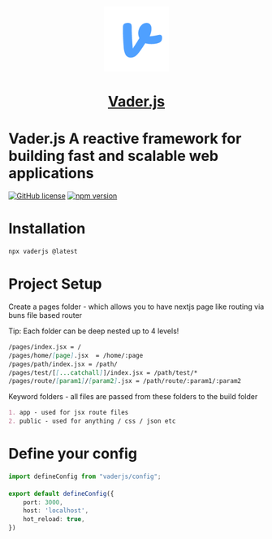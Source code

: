 <p align="center">
  <a href="https://vader-js.pages.dev">
    <picture>
      <source media="(prefers-color-scheme: dark)" srcset="/icon.jpeg">
      <img src="./logo.png" height="128">
    </picture>
    <h1 align="center">Vader.js</h1>
  </a>
</p>

# Vader.js A reactive framework for building fast and scalable web applications

[![GitHub license](https://img.shields.io/badge/license-MIT-blue.svg)](https://github.com/Postr-Inc/Vader.js/blob/main/LICENSE) [![npm version](https://img.shields.io/npm/v/vaderjs.svg?style=flat)](https://www.npmjs.com/package/vaderjs)


# Installation

```js
npx vaderjs @latest
```



# Project Setup 
Create a pages folder - which allows you to have nextjs page like routing via buns file based router

Tip: Each folder can be deep nested up to 4 levels!

```md 
/pages/index.jsx = /
/pages/home/[page].jsx  = /home/:page
/pages/path/index.jsx = /path/
/pages/test/[[...catchall]]/index.jsx = /path/test/*
/pages/route/[param1]/[param2].jsx = /path/route/:param1/:param2

```
Keyword folders - all files are passed from these folders to the build folder

```md
1. app - used for jsx route files 
2. public - used for anything / css / json etc
```


# Define your config

```ts
import defineConfig from "vaderjs/config";

export default defineConfig({
    port: 3000,
    host: 'localhost', 
    hot_reload: true,
})

```
